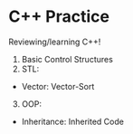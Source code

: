 # C++ Practice
Reviewing/learning C++!

1. Basic Control Structures
2. STL:
  * Vector: Vector-Sort
3. OOP:
  * Inheritance: Inherited Code
